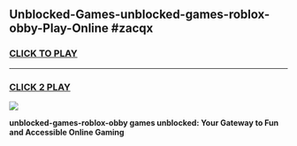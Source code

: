 
## Unblocked-Games-unblocked-games-roblox-obby-Play-Online #zacqx
<h3>
<a href="https://news.freeplayer.one?title=unblocked-games-roblox-obby&ref=3">CLICK TO PLAY</a></h3>
<hr>

<h3>
<a href="https://news.freeplayer.one?title=unblocked-games-roblox-obby&ref=3">CLICK 2 PLAY</a>
  
</h3>

<a href="https://news.freeplayer.one?title=unblocked-games-roblox-obby&ref=3"><img src="https://clearcache.store/games.png"></a>


**unblocked-games-roblox-obby games unblocked: Your Gateway to Fun and Accessible Online Gaming**
